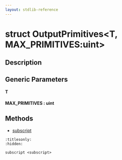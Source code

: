 ```yaml
---
layout: stdlib-reference
---
```


# struct OutputPrimitives\<T, MAX\_PRIMITIVES:uint\>

## Description



## Generic Parameters

####  <a id="typeparam-T"></a>T
####  <a id="decl-MAX_PRIMITIVES"></a>MAX\_PRIMITIVES  : uint

## Methods

* [subscript](../subscript)


```{toctree}
:titlesonly:
:hidden:

subscript <subscript>
```
